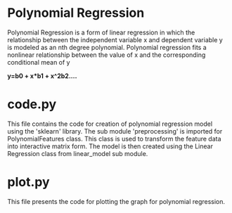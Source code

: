 # Polynomial Regression
Polynomial Regression is a form of linear regression in which the relationship between the independent variable x and dependent variable y is modeled as an nth degree polynomial. Polynomial regression fits a nonlinear relationship between the value of x and the corresponding conditional mean of y

**y=b0 + x*b1 + x^2b2....**

# code.py
This file contains the code for creation of polynomial regression model using the 'sklearn' library. The sub module 'preprocessing' is imported for PolynomialFeatures class. This class is used to transform the feature data into interactive matrix form. The model is then created using the Linear Regression class from linear_model sub module.

# plot.py
This file presents the code for plotting the graph for polynomial regression.
